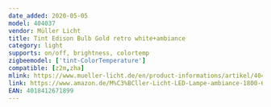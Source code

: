 ```yaml
---
date_added: 2020-05-05
model: 404037
vendor: Müller Licht 
title: Tint Edison Bulb Gold retro white+ambiance
category: light
supports: on/off, brightness, colortemp
zigbeemodel: ['tint-ColorTemperature']
compatible: [z2m,zha]
mlink: https://www.mueller-licht.de/en/product-informations/artikel/404037/
link: https://www.amazon.de/M%C3%BCller-Licht-LED-Lampe-ambiance-1800-6500K-funktioniert/dp/B08497YVR8/
EAN: 4018412671899
---
```


